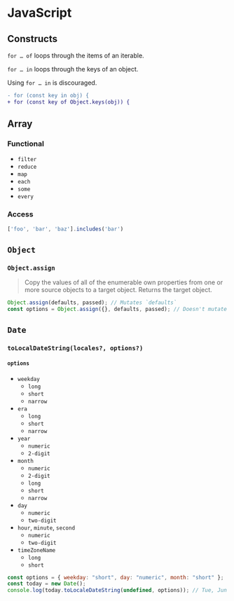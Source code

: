 # JavaScript

## Constructs

`for … of` loops through the items of an iterable.

`for … in` loops through the keys of an object.

Using `for … in` is discouraged.

```diff
- for (const key in obj) {
+ for (const key of Object.keys(obj)) {
```

## Array

### Functional

- `filter`
- `reduce`
- `map`
- `each`
- `some`
- `every`

### Access

```js
['foo', 'bar', 'baz'].includes('bar')
```

## `Object`

### `Object.assign`

>   Copy the values of all of the enumerable own properties from one or more source objects to a target object. Returns the target object.

```js
Object.assign(defaults, passed); // Mutates `defaults`
const options = Object.assign({}, defaults, passed); // Doesn't mutate `defaults`
```



## `Date`

### `toLocalDateString(locales?, options?)`

#### `options`

-   `weekday`
    -   `long`
    -   `short`
    -   `narrow`
-   `era`
    -   `long`
    -   `short`
    -   `narrow`
-   `year`
    -   `numeric`
    -   `2-digit`
-   `month`
    -   `numeric`
    -   `2-digit`
    -   `long`
    -   `short`
    -   `narrow`
-   `day`
    -   `numeric`
    -   `two-digit`
-   `hour`, `minute`, `second`
    -   `numeric`
    -   `two-digit`
-   `timeZoneName`
    -   `long`
    -   `short`

```js
const options = { weekday: "short", day: "numeric", month: "short" };
const today = new Date();
console.log(today.toLocaleDateString(undefined, options)); // Tue, Jun 2
```

